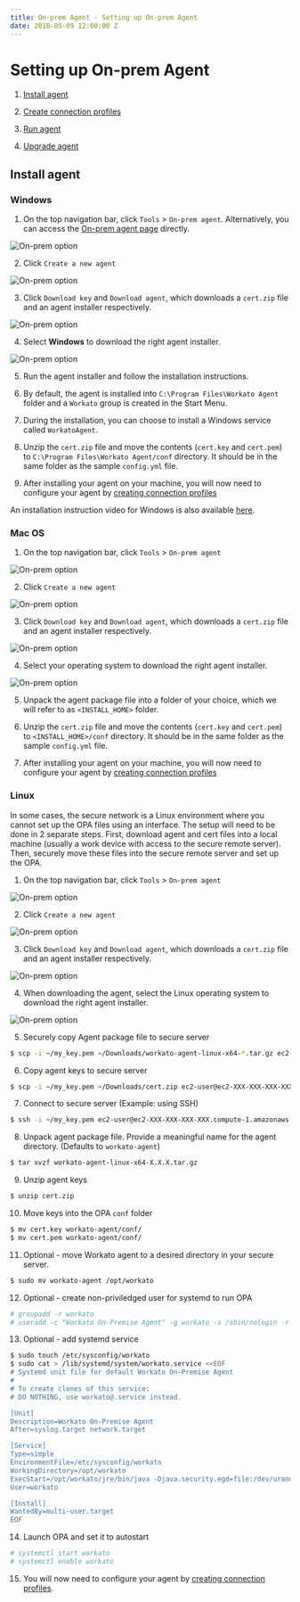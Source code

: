 ```yaml
---
title: On-prem Agent - Setting up On-prem Agent
date: 2018-05-09 12:00:00 Z
---
```


# Setting up On-prem Agent

1) [Install agent](#install-agent)

2) [Create connection profiles](/on-prem/profile.md)

3) [Run agent](/on-prem/run.md)

4) [Upgrade agent](/on-prem/upgrade.md)

## Install agent
### Windows
1) On the top navigation bar, click `Tools` > `On-prem agent`. Alternatively, you can access the [On-prem agent page](https://www.workato.com/secure_agents) directly.

![On-prem option](/assets/images/on-prem/navigate-to-opa.gif)

2) Click `Create a new agent`

![On-prem option](/assets/images/on-prem/create-opa.png)

3) Click `Download key` and `Download agent`, which downloads a `cert.zip` file and an agent installer respectively.

![On-prem option](/assets/images/on-prem/download-key-and-agent.png)

4) Select **Windows** to download the right agent installer.

![On-prem option](/assets/images/on-prem/windows-os.png)

5) Run the agent installer and follow the installation instructions.

6) By default, the agent is installed into `C:\Program Files\Workato Agent` folder and a `Workato` group is created in the Start Menu.

7) During the installation, you can choose to install a Windows service called `WorkatoAgent`.

8) Unzip the `cert.zip` file and move the contents (`cert.key` and `cert.pem`) to `C:\Program Files\Workato Agent/conf` directory. It should be in the same folder as the sample `config.yml` file.

9) After installing your agent on your machine, you will now need to configure your agent by [creating connection profiles](/on-prem/profile.md)

An installation instruction video for Windows is also available [here](https://www.youtube.com/watch?v=Pu3GCk7OY6Q&feature=youtu.be).

### Mac OS
1) On the top navigation bar, click `Tools` > `On-prem agent`

![On-prem option](/assets/images/on-prem/navigate-to-opa.gif)

2) Click `Create a new agent`

![On-prem option](/assets/images/on-prem/create-opa.png)

3) Click `Download key` and `Download agent`, which downloads a `cert.zip` file and an agent installer respectively.

![On-prem option](/assets/images/on-prem/download-key-and-agent.png)

4) Select your operating system to download the right agent installer.

![On-prem option](/assets/images/on-prem/mac-os.png)

5) Unpack the agent package file into a folder of your choice, which we will refer to as `<INSTALL_HOME>` folder.

6) Unzip the `cert.zip` file and move the contents (`cert.key` and `cert.pem`) to `<INSTALL_HOME>/conf` directory. It should be in the same folder as the sample `config.yml` file.

7) After installing your agent on your machine, you will now need to configure your agent by [creating connection profiles](/on-prem/profile.md)

### Linux
In some cases, the secure network is a Linux environment where you cannot set up the OPA files using an interface. The setup will need to be done in 2 separate steps. First, download agent and cert files into a local machine (usually a work device with access to the secure remote server). Then, securely move these files into the secure remote server and set up the OPA.

1) On the top navigation bar, click `Tools` > `On-prem agent`

![On-prem option](/assets/images/on-prem/navigate-to-opa.gif)

2) Click `Create a new agent`

![On-prem option](/assets/images/on-prem/create-opa.png)

3) Click `Download key` and `Download agent`, which downloads a `cert.zip` file and an agent installer respectively.

![On-prem option](/assets/images/on-prem/download-key-and-agent.png)

4) When downloading the agent, select the Linux operating system to download the right agent installer.

![On-prem option](/assets/images/on-prem/linux-os.png)

5) Securely copy Agent package file to secure server
```bash
$ scp -i ~/my_key.pem ~/Downloads/workato-agent-linux-x64-*.tar.gz ec2-user@ec2-XXX-XXX-XXX-XXX.compute-1.amazonaws.com:~/
```

6) Copy agent keys to secure server
```bash
$ scp -i ~/my_key.pem ~/Downloads/cert.zip ec2-user@ec2-XXX-XXX-XXX-XXX.compute-1.amazonaws.com:~/
```

7) Connect to secure server (Example: using SSH)
```bash
$ ssh -i ~/my_key.pem ec2-user@ec2-XXX-XXX-XXX-XXX.compute-1.amazonaws.com
```

8) Unpack agent package file. Provide a meaningful name for the agent directory. (Defaults to `workato-agent`)
```bash
$ tar xvzf workato-agent-linux-x64-X.X.X.tar.gz
```

9) Unzip agent keys
```bash
$ unzip cert.zip
```

10) Move keys into the OPA `conf` folder
```bash
$ mv cert.key workato-agent/conf/
$ mv cert.pem workato-agent/conf/
```

11) Optional - move Workato agent to a desired directory in your secure server.
```bash
$ sudo mv workato-agent /opt/workato
```

12) Optional - create non-priviledged user for systemd to run OPA

```bash
# groupadd -r workato
# useradd -c "Workato On-Premise Agent" -g workato -s /sbin/nologin -r -d /opt/workato workato
```

13) Optional - add systemd service
```bash
$ sudo touch /etc/sysconfig/workato
$ sudo cat > /lib/systemd/system/workato.service <<EOF
# Systemd unit file for default Workato On-Premise Agent
#
# To create clones of this service:
# DO NOTHING, use workato@.service instead.

[Unit]
Description=Workato On-Premise Agent
After=syslog.target network.target

[Service]
Type=simple
EnvironmentFile=/etc/sysconfig/workato
WorkingDirectory=/opt/workato
ExecStart=/opt/workato/jre/bin/java -Djava.security.egd=file:/dev/urandom -cp "/opt/workato/lib/*" com.workato.agent.Main
User=workato

[Install]
WantedBy=multi-user.target
EOF
```

14) Launch OPA and set it to autostart
```bash
# systemctl start workato
# systemctl enable workato
```

15) You will now need to configure your agent by [creating connection profiles](/on-prem/profile.md).

